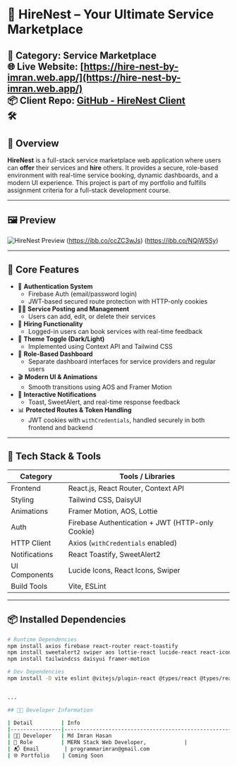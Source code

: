 # 🚀 HireNest – Your Ultimate Service Marketplace
📁 **Category:** Service Marketplace  
🌐 **Live Website:** [https://hire-nest-by-imran.web.app/](https://hire-nest-by-imran.web.app/)  
📦 **Client Repo:** [GitHub - HireNest Client](https://github.com/programmarimran/HireNest-client)  
🛠️ 
---

## 📌 Overview

**HireNest** is a full-stack service marketplace web application where users can **offer** their services and **hire** others. It provides a secure, role-based environment with real-time service booking, dynamic dashboards, and a modern UI experience. This project is part of my portfolio and fulfills assignment criteria for a full-stack development course.

---

## 🖼️ Preview

![HireNest Preview](https://ibb.co/RkSFrgfX) (https://ibb.co/ccZC3wJs) (https://ibb.co/NQjW5Sy)


---

## 🌟 Core Features

- 🔐 **Authentication System**
  - Firebase Auth (email/password login)
  - JWT-based secured route protection with HTTP-only cookies
- 🧑‍💼 **Service Posting and Management**
  - Users can add, edit, or delete their services
- 💼 **Hiring Functionality**
  - Logged-in users can book services with real-time feedback
- 🌙 **Theme Toggle (Dark/Light)**
  - Implemented using Context API and Tailwind CSS
- 🧠 **Role-Based Dashboard**
  - Separate dashboard interfaces for service providers and regular users
- 🎬 **Modern UI & Animations**
  - Smooth transitions using AOS and Framer Motion
- 🔔 **Interactive Notifications**
  - Toast, SweetAlert, and real-time response feedback
- 📊 **Protected Routes & Token Handling**
  - JWT cookies with `withCredentials`, handled securely in both frontend and backend

---

## 🧰 Tech Stack & Tools

| Category        | Tools / Libraries                                                  |
|----------------|---------------------------------------------------------------------|
| Frontend       | React.js, React Router, Context API                                 |
| Styling        | Tailwind CSS, DaisyUI                                               |
| Animations     | Framer Motion, AOS, Lottie                                          |
| Auth           | Firebase Authentication + JWT (HTTP-only Cookie)                   |
| HTTP Client    | Axios (`withCredentials` enabled)                                  |
| Notifications  | React Toastify, SweetAlert2                                         |
| UI Components  | Lucide Icons, React Icons, Swiper                                   |
| Build Tools    | Vite, ESLint                                                        |

---

## 📦 Installed Dependencies

```bash
# Runtime Dependencies
npm install axios firebase react-router react-toastify
npm install sweetalert2 swiper aos lottie-react lucide-react react-icons
npm install tailwindcss daisyui framer-motion

# Dev Dependencies
npm install -D vite eslint @vitejs/plugin-react @types/react @types/react-dom eslint-plugin-react-hooks


...

## 👨‍💻 Developer Information

| Detail         | Info                                                               |
|----------------|--------------------------------------------------------------------|
| 👨‍💻 Developer   | Md Imran Hasan                                                    |
| 💼 Role         | MERN Stack Web Developer,            |
| 📬 Email        | programmarimran@gmail.com                                         |
| 🌐 Portfolio    | Coming Soon                